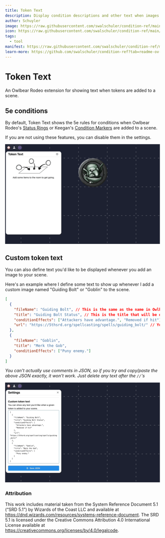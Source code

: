 ```yaml
---
title: Token Text
description: Display condition descriptions and other text when images are added to Owlbear.
author: Schuyler
image: https://raw.githubusercontent.com/swalschuler/condition-ref/main/src/assets/header.png
icon: https://raw.githubusercontent.com/swalschuler/condition-ref/main/public/iconWhite.svg
tags:
  - tool
manifest: https://raw.githubusercontent.com/swalschuler/condition-ref/main/public/manifest.json
learn-more: https://github.com/swalschuler/condition-ref?tab=readme-ov-file#readme
---
```


# Token Text

An Owlbear Rodeo extension for showing text when tokens are added to a scene.

## 5e conditions

By default, Token Text shows the 5e rules for conditions when Owlbear Rodeo's [Status Rings](https://docs.owlbear.rodeo/docs/getting-started/) or Keegan's [Condition Markers](https://extensions.owlbear.rodeo/condition-markers) are added to a scene.

If you are not using these features, you can disable them in the settings.

![Demo of the builtin condition features.](/src/assets/builtinDemo.gif)

## Custom token text

You can also define text you'd like to be displayed whenever you add an image to your scene.

Here's an example where I define some text to show up whenever I add a custom image named "Guiding Bolt" or "Goblin" to the scene.

```json
[
  {
    "fileName": "Guiding Bolt", // This is the same as the name in Owlbear Rodeo
    "title": "Guiding Bolt Status", // This is the title that will be displayed by Token Text
    "conditionEffects": ["Attackers have advantage.", "Removed if hit"],
    "url": "https://5thsrd.org/spellcasting/spells/guiding_bolt/" // You don't need to include a URL
  },
  {
    "fileName": "Goblin",
    "title": "Merk the Gob",
    "conditionEffects": ["Puny enemy."]
  }
]
```

_You can't actually use comments in JSON, so if you try and copy/paste the above JSON exactly, it won't work. Just delete any text after the `//`'s_

![Demo of adding some custom token text.](/src/assets/customTokenDemo.gif)

### Attribution

This work includes material taken from the System Reference Document 5.1 (“SRD 5.1”) by Wizards of the Coast LLC and available at https://dnd.wizards.com/resources/systems-reference-document. The SRD 5.1 is licensed under the Creative Commons Attribution 4.0 International License available at https://creativecommons.org/licenses/by/4.0/legalcode.
